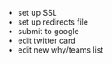 - set up SSL
- set up redirects file
- submit to google
- edit twitter card
- edit new why/teams list
